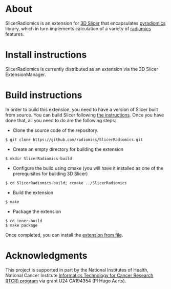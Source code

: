 # About

SlicerRadiomics is an extension for [3D Slicer](http://slicer.org) that
encapsulates [pyradiomics](https://github.com/radiomics/pyradiomics) library,
which in turn implements calculation of a variety of
[radiomics](http://radiomics.github.io) features.

# Install instructions

SlicerRadiomics is currently distributed as an extension via the 3D Slicer ExtensionManager.

# Build instructions

In order to build this extension, you need to have a version of Slicer built from source.
You can build Slicer following [the
instructions](https://www.slicer.org/wiki/Documentation/Nightly/Developers/Build_Instructions).
Once you have done that, all you need to do are the following steps:

* Clone the source code of the repository.
```
$ git clone https://github.com/radiomics/SlicerRadiomics.git
```

* Create an empty directory for building the extension
```
$ mkdir SlicerRadiomics-build
```

* Configure the build using cmake (you will have it installed as one of the
   prerequisites for building 3D Slicer)
```
$ cd SlicerRadiomics-build; ccmake ../SlicerRadiomics
```

* Build the extension
```
$ make
```

* Package the extension
```
$ cd inner-build
$ make package
```

Once completed, you can install the [extension from file](https://www.slicer.org/wiki/Documentation/Nightly/SlicerApplication/ExtensionsManager#Installing_an_extension_without_network_connection).

# Acknowledgments

This project is supported in part by the National Institutes of Health, National
Cancer Institute [Informatics Technology for Cancer Research (ITCR)
program](https://itcr.nci.nih.gov) via
grant U24 CA194354 (PI Hugo Aerts).
